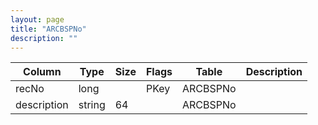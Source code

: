 ```yaml
---
layout: page
title: "ARCBSPNo"
description: ""
---
```




| Column | Type | Size | Flags | Table | Description |
| ------ | ---- | ---- | ----- | ----- | ----------- |
| recNo | long |  | PKey | ARCBSPNo | 
| description | string | 64 |  | ARCBSPNo | 


